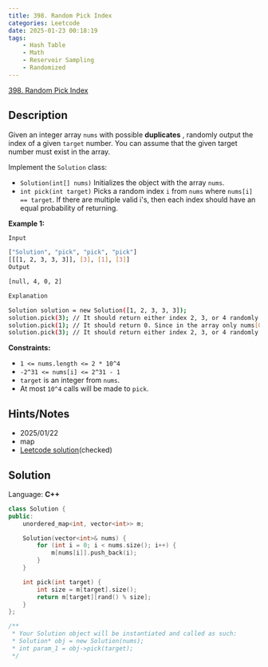 ```yaml
---
title: 398. Random Pick Index
categories: Leetcode
date: 2025-01-23 00:18:19
tags:
    - Hash Table
    - Math
    - Reservoir Sampling
    - Randomized
---
```


[398. Random Pick Index](https://leetcode.com/problems/random-pick-index/description/?envType=company&envId=facebook&favoriteSlug=facebook-three-months)

## Description

Given an integer array `nums` with possible **duplicates** , randomly output the index of a given `target` number. You can assume that the given target number must exist in the array.

Implement the `Solution` class:

- `Solution(int[] nums)` Initializes the object with the array `nums`.
- `int pick(int target)` Picks a random index `i` from `nums` where `nums[i] == target`. If there are multiple valid i's, then each index should have an equal probability of returning.

**Example 1:**

```bash
Input

["Solution", "pick", "pick", "pick"]
[[[1, 2, 3, 3, 3]], [3], [1], [3]]
Output

[null, 4, 0, 2]

Explanation

Solution solution = new Solution([1, 2, 3, 3, 3]);
solution.pick(3); // It should return either index 2, 3, or 4 randomly. Each index should have equal probability of returning.
solution.pick(1); // It should return 0. Since in the array only nums[0] is equal to 1.
solution.pick(3); // It should return either index 2, 3, or 4 randomly. Each index should have equal probability of returning.
```

**Constraints:**

- `1 <= nums.length <= 2 * 10^4`
- `-2^31 <= nums[i] <= 2^31 - 1`
- `target` is an integer from `nums`.
- At most `10^4` calls will be made to `pick`.

## Hints/Notes

- 2025/01/22
- map
- [Leetcode solution](https://leetcode.com/problems/random-pick-index/editorial/?envType=company&envId=facebook&favoriteSlug=facebook-three-months)(checked)

## Solution

Language: **C++**

```C++
class Solution {
public:
    unordered_map<int, vector<int>> m;

    Solution(vector<int>& nums) {
        for (int i = 0; i < nums.size(); i++) {
            m[nums[i]].push_back(i);
        }
    }

    int pick(int target) {
        int size = m[target].size();
        return m[target][rand() % size];
    }
};

/**
 * Your Solution object will be instantiated and called as such:
 * Solution* obj = new Solution(nums);
 * int param_1 = obj->pick(target);
 */
```
